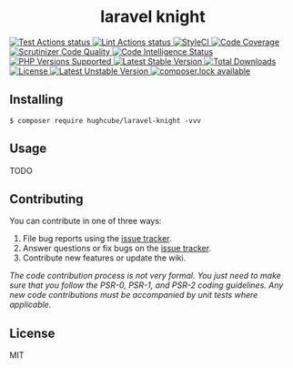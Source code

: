 <h1 align="center"> laravel knight </h1>

<p>
    <a href="https://github.com/hughcube-php/laravel-knight/actions?query=workflow%3ATest">
        <img src="https://github.com/hughcube-php/laravel-knight/workflows/Test/badge.svg" alt="Test Actions status">
    </a>
    <a href="https://github.com/hughcube-php/laravel-knight/actions?query=workflow%3ALint">
        <img src="https://github.com/hughcube-php/laravel-knight/workflows/Lint/badge.svg" alt="Lint Actions status">
    </a>
    <a href="https://styleci.io/repos/373508253">
        <img src="https://github.styleci.io/repos/373508253/shield?branch=master" alt="StyleCI">
    </a>
    <a href="https://scrutinizer-ci.com/g/hughcube-php/laravel-knight/?branch=master">
        <img src="https://scrutinizer-ci.com/g/hughcube-php/laravel-knight/badges/coverage.png?b=master" alt="Code Coverage">
    </a>
    <a href="https://scrutinizer-ci.com/g/hughcube-php/laravel-knight/?branch=master">
        <img src="https://scrutinizer-ci.com/g/hughcube-php/laravel-knight/badges/quality-score.png?b=master" alt="Scrutinizer Code Quality">
    </a> 
    <a href="https://scrutinizer-ci.com/g/hughcube-php/laravel-knight/?branch=master">
        <img src="https://scrutinizer-ci.com/g/hughcube-php/laravel-knight/badges/code-intelligence.svg?b=master" alt="Code Intelligence Status">
    </a>        
    <a href="https://github.com/hughcube-php/laravel-knight">
        <img src="https://img.shields.io/badge/php-%3E%3D%207.0-8892BF.svg" alt="PHP Versions Supported">
    </a>
    <a href="https://packagist.org/packages/hughcube/laravel-knight">
        <img src="https://poser.pugx.org/hughcube-php/laravel-knight/version" alt="Latest Stable Version">
    </a>
    <a href="https://packagist.org/packages/hughcube/laravel-knight">
        <img src="https://poser.pugx.org/hughcube-php/laravel-knight/downloads" alt="Total Downloads">
    </a>
    <a href="https://github.com/hughcube-php/laravel-knight/blob/master/LICENSE">
        <img src="https://img.shields.io/badge/license-MIT-428f7e.svg" alt="License">
    </a>
    <a href="https://packagist.org/packages/hughcube/laravel-knight">
        <img src="https://poser.pugx.org/hughcube-php/laravel-knight/v/unstable" alt="Latest Unstable Version">
    </a>
    <a href="https://packagist.org/packages/hughcube/laravel-knight">
        <img src="https://poser.pugx.org/hughcube-php/laravel-knight/composerlock" alt="composer.lock available">
    </a>
</p>

## Installing

```shell
$ composer require hughcube/laravel-knight -vvv
```

## Usage

TODO

## Contributing

You can contribute in one of three ways:

1. File bug reports using the [issue tracker](https://github.com/hughcube-php/package/issues).
2. Answer questions or fix bugs on the [issue tracker](https://github.com/hughcube-php/package/issues).
3. Contribute new features or update the wiki.

_The code contribution process is not very formal. You just need to make sure that you follow the PSR-0, PSR-1, and PSR-2 coding guidelines. Any new code contributions must be accompanied by unit tests where applicable._

## License

MIT
